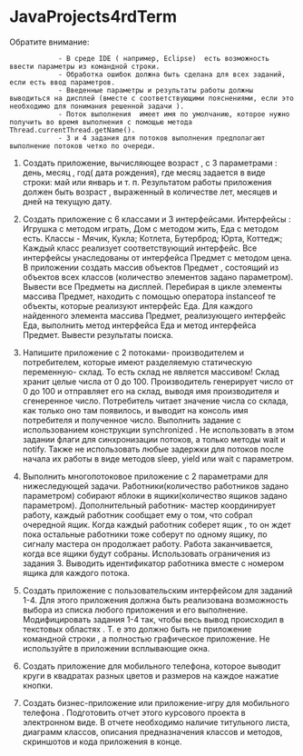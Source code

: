 # JavaProjects4rdTerm

Обратите внимание:  
                
                - В среде IDE ( например, Eclipse)  есть возможность ввести параметры из командной строки.
                - Обработка ошибок должна быть сделана для всех заданий, если есть ввод параметров. 
                - Введенные параметры и результаты работы должны выводиться на дисплей (вместе с соответствующими пояснениями, если это необходимо для понимания решенной задачи ).
                - Поток выполнения  имеет имя по умолчанию, которое нужно получить во время выполнения с помощью метода Thread.currentThread.getName().
                - 3 и 4 задания для потоков выполнения предполагают выполнение потоков четко по очереди.

1. Создать приложение, вычисляющее возраст , c 3 параметрами : день, месяц , год( дата рождения), где месяц задается в виде строки: май или январь и т. п.
Результатом работы приложения должен быть возраст , выраженный в количестве лет, месяцев и дней на текущую дату.

2. Создать приложение с 6 классами и 3 интерфейсами. Интерфейсы : Игрушка с методом играть, Дом с методом жить, Еда с методом есть. Классы - Мячик, Кукла; Котлета, Бутерброд; Юрта, Коттедж; Каждый класс реализует соответствующий интерфейс. Все интерфейсы унаследованы от интерфейса Предмет с методом цена.
В приложении создать массив объектов Предмет , состоящий из объектов всех классов (количество элементов задано параметром). Вывести все Предметы на дисплей. 
Перебирая в цикле элементы массива Предмет, находить  c помощью оператора  instanceof  те объекты, которые реализуют  интерфейс Еда.
Для каждого найденного элемента массива Предмет, реализующего  интерфейс Еда, 
выполнить метод интерфейса Еда и метод интерфейса Предмет. Вывести результаты поиска.

3. Напишите приложение с 2 потоками- производителем и потребителем, которые имеют разделяемую статическую переменную- склад. То есть склад не является массивом!
Склад хранит целые числа от 0 до 100.
Производитель генерирует число от 0 до 100 и отправляет его на склад, выводя имя производителя и сгенеренное число.
Потребитель читает значение числа со склада, как только оно там появилось, и выводит  на консоль имя потребителя и полученное число.
  Выполнить задание   с использованием конструкции synchronized . 
Не использовать в этом задании флаги для синхронизации потоков, а только методы wait и notify. 
Также не использовать любые задержки для потоков после начала их работы в виде методов sleep, yield или wait c параметром.

4.  Выполнить многопотоковое приложение с 2 параметрами для нижеследующей задачи.
Работники(количество работников задано параметром) собирают яблоки в ящики(количество ящиков задано параметром). Дополнительный работник- мастер координирует работу, 
каждый работник сообщает ему о том, что собрал очередной ящик.
 Когда каждый работник соберет ящик ,
 то он ждет пока остальные работники тоже соберут по одному ящику, по сигналу мастера  он продолжает работу.
 Работа  заканчивается, когда все ящики будут собраны. 
Использовать ограничения из задания 3. Выводить идентификатор работника вместе с номером ящика для каждого потока.

5. Создать  приложение с пользовательским интерфейсом для заданий 1-4. Для этого приложения должна быть реализована возможность выбора из списка любого приложения и его выполнение. 
Модифицировать задания 1-4 так, чтобы весь вывод происходил в текстовых областях . 
Т. е это должно быть не приложение командной строки , а полностью  графическое приложение. Не используйте в приложении всплывающие окна.

6. Создать приложение для мобильного телефона, которое выводит круги в квадратах разных цветов и размеров на каждое нажатие кнопки.

7. Создать бизнес-приложение или приложение-игру для мобильного телефона . Подготовить отчет этого курсового проекта в электронном виде. В отчете необходимо 
наличие титульного листа, диаграмм классов, описания предназначения классов и методов, скриншотов и кода приложения в конце. 

